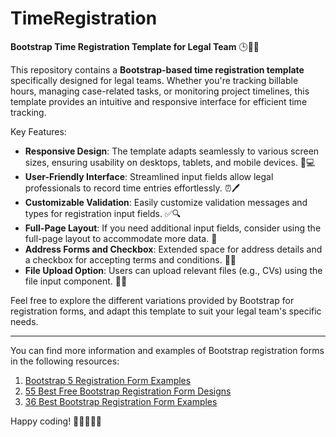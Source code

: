 # TimeRegistration


**Bootstrap Time Registration Template for Legal Team** 🕒👩‍⚖️

This repository contains a **Bootstrap-based time registration template** specifically designed for legal teams. Whether you're tracking billable hours, managing case-related tasks, or monitoring project timelines, this template provides an intuitive and responsive interface for efficient time tracking.

Key Features:
- **Responsive Design**: The template adapts seamlessly to various screen sizes, ensuring usability on desktops, tablets, and mobile devices. 📱💻
- **User-Friendly Interface**: Streamlined input fields allow legal professionals to record time entries effortlessly. ⏰🖊️
- **Customizable Validation**: Easily customize validation messages and types for registration input fields. ✅🔍
- **Full-Page Layout**: If you need additional input fields, consider using the full-page layout to accommodate more data. 📄
- **Address Forms and Checkbox**: Extended space for address details and a checkbox for accepting terms and conditions. 🏢✅
- **File Upload Option**: Users can upload relevant files (e.g., CVs) using the file input component. 📂📎

Feel free to explore the different variations provided by Bootstrap for registration forms, and adapt this template to suit your legal team's specific needs.

---

You can find more information and examples of Bootstrap registration forms in the following resources:

1. [Bootstrap 5 Registration Form Examples](https://mdbootstrap.com/docs/standard/extended/registration/)
2. [55 Best Free Bootstrap Registration Form Designs](https://colorlib.com/wp/free-bootstrap-registration-forms/)
3. [36 Best Bootstrap Registration Form Examples](https://uicookies.com/bootstrap-registration-form/)

Happy coding! 🚀👩‍💻👨‍💻
